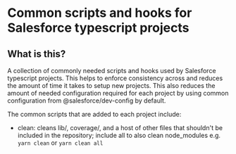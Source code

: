 # Common scripts and hooks for Salesforce typescript projects

## What is this?

A collection of commonly needed scripts and hooks used by Salesforce typescript projects.  This helps to enforce consistency across and reduces the amount of time it takes to setup new projects. This also reduces the amount of needed configuration required for each project by using common configuration from @salesforce/dev-config by default.

The common scripts that are added to each project include:
 * clean: cleans lib/, coverage/, and a host of other files that shouldn't be included in the repository; include all to also clean node_modules
   e.g. `yarn clean` or `yarn clean all`
